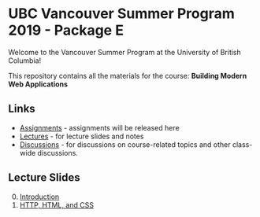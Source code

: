 # UBC Vancouver Summer Program 2019 - Package E

Welcome to the Vancouver Summer Program at the University of British Columbia!

This repository contains all the materials for the course: **Building Modern Web Applications**

## Links

* [Assignments](https://github.com/ubc-vsp19/classroom/tree/master/assignments) - assignments will be released here
* [Lectures](https://github.com/ubc-vsp19/classroom/tree/master/lectures) - for lecture slides and notes
* [Discussions](https://github.com/orgs/ubc-vsp19/teams/everyone) - for discussions on course-related topics and other class-wide discussions.

## Lecture Slides

0. [Introduction](https://github.com/ubc-vsp19/classroom/raw/master/lectures/lecture-0.pdf)
1. [HTTP, HTML, and CSS](https://github.com/ubc-vsp19/classroom/raw/master/lectures/lecture-1.pdf)
